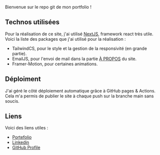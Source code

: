 Bienvenue sur le repo git de mon portfolio !

## Technos utilisées

Pour la réalisation de ce site, j'ai utilisé [NextJS](https://github.com/vercel/next.js/), framework react très utile.
Voici la liste des packages que j'ai utilisé pour la réalisation : 
- TailwindCS, pour le style et la gestion de la responsivité (en grande partie).
- EmailJS, pour l'envoi de mail dans la partie [À PROPOS](https://thomasc317.github.io/websitev2/about) du site.
- Framer-Motion, pour certaines animations.

## Déploiment

J'ai géré le côté déploiement automatique grâce à GitHub pages & Actions. Cela m'a permis de publier le site à chaque push sur la branche main sans soucis.

## Liens

Voici des liens utiles : 
- [Portefolio](https://thomasc317.github.io/websitev2/)
- [Linkedin](https://www.linkedin.com/in/thomas-cerdera-305ab3153/)
- [GitHub Profile](https://github.com/ThomasC317)
